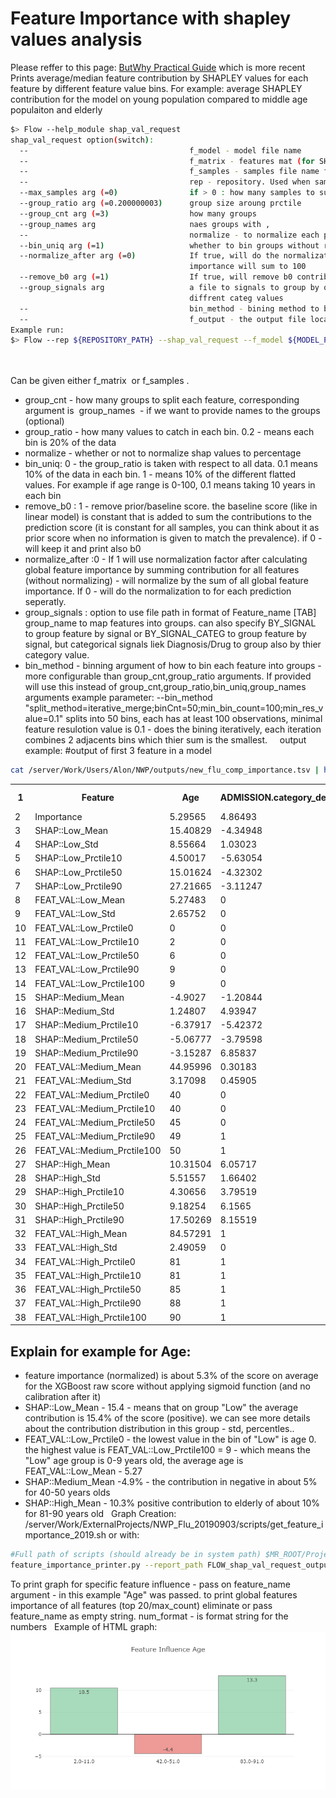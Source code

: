 # Feature Importance with shapley values analysis
Please reffer to this page: [ButWhy Practical Guide](/Infrastructure%20Home%20Page/05.PostProcessors%20Practical%20Guide/ButWhy%20Practical%20Guide.md) which is more recent
 
Prints average/median feature contribution by SHAPLEY values for each feature by different feature value bins.
For example: average SHAPLEY contribution for the model on young population compared to middle age populaiton and elderly
 
```bash
$> Flow --help_module shap_val_request
shap_val_request option(switch):
  --                                    f_model - model file name
  --                                    f_matrix - features mat (for SHAP values feature importance) - in MedMat csv format.
  --                                    f_samples - samples file name for SHAP values
  --                                    rep - repository. Used when samples file is given for calculating SHAP feature importance
  --max_samples arg (=0)                if > 0 : how many samples to subsample if matrix is large - to speedup
  --group_ratio arg (=0.200000003)      group size aroung prctile
  --group_cnt arg (=3)                  how many groups
  --group_names arg                     naes groups with ,
  --                                    normalize - to normalize each prediction to sum score
  --bin_uniq arg (=1)                   whether to bin groups without respect to the distribution - only by values
  --normalize_after arg (=0)            If true, will do the normalization to percentage after sum of all contribs from all data - The global feature
                                        importance will sum to 100
  --remove_b0 arg (=1)                  If true, will remove b0 contrib if exists
  --group_signals arg                   a file to signals to group by or BY_SIGNAL or BY_SIGNAL_CATEG to group by signals or group by signal and support
                                        diffrent categ values
  --                                    bin_method - bining method to bin each feature
  --                                    f_output - the output file location to write
Example run:
$> Flow --rep ${REPOSITORY_PATH} --shap_val_request --f_model ${MODEL_PATH} --f_samples ${SAMPLES_PATH} --max_samples 10000 --group_cnt 3 --group_names Low,Medium,High --group_ratio 0.1 --normalize 1 --bin_uniq 1 --f_output ${OUTPUT}
 
 
```

Can be given either f_matrix  or f_samples .

- group_cnt - how many groups to split each feature, corresponding argument is  group_names  - if we want to provide names to the groups (optional)
- group_ratio - how many values to catch in each bin. 0.2 - means each bin is 20% of the data
- normalize - whether or not to normalize shap values to percentage
- bin_uniq: 0 - the group_ratio is taken with respect to all data. 0.1 means 10% of the data in each bin. 1 - means 10% of the different flatted values. For example if age range is 0-100, 0.1 means taking 10 years in each bin
- remove_b0 : 1 - remove prior/baseline score. the baseline score (like in linear model) is constant that is added to sum the contributions to the prediction score (it is constant for all samples, you can think about it as prior score when no information is given to match the prevalence). if 0 - will keep it and print also b0
- normalize_after :0 - If 1 will use normalization factor after calculating global feature importance by summing contribution for all features (without normalizing) - will normalize by the sum of all global feature importance.  If 0 - will do the normalization to for each prediction seperatly.
- group_signals : option to use file path in format of Feature_name [TAB] group_name to map features into groups. can also specify BY_SIGNAL to group feature by signal or BY_SIGNAL_CATEG to group feature by signal, but categorical signals liek Diagnosis/Drug to group also by thier category value.
- bin_method - binning argument of how to bin each feature into groups - more configurable than group_cnt,group_ratio arguments. If provided will use this instead of group_cnt,group_ratio,bin_uniq,group_names arguments example parameter: --bin_method "split_method=iterative_merge;binCnt=50;min_bin_count=100;min_res_value=0.1" splits into 50 bins, each has at least 100 observations, minimal feature resulotion value is 0.1 - does the bining iteratively, each iteration combines 2 adjacents bins which thier sum is the smallest.
 
 
output example:
#output of first 3 feature in a model
 
```bash
cat /server/Work/Users/Alon/NWP/outputs/new_flu_comp_importance.tsv | head -n 4 | awk ' { for (i=1;i<=NF;i++) a[i]=a[i]"\t"$i; } END { for (i in a) {printf("%d%s\n", i, a[i])} }' | sort -g -k1
```
<table><tbody>
<tr>
<th>1</th>
<th>Feature</th>
<th>Age</th>
<th>ADMISSION.category_dep_set_Hospital_Emergency_Department.win_0_3650</th>
<th>DIAGNOSIS.category_dep_set_ICD10_CODE:J00-J99.win_0_1825</th>
</tr>
<tr>
<td>2</td>
<td>Importance</td>
<td>5.29565</td>
<td>4.86493</td>
<td>4.14151</td>
</tr>
<tr>
<td>3</td>
<td>SHAP::Low_Mean</td>
<td>15.40829</td>
<td>-4.34948</td>
<td>-5.09209</td>
</tr>
<tr>
<td>4</td>
<td>SHAP::Low_Std</td>
<td>8.55664</td>
<td>1.03023</td>
<td>1.38771</td>
</tr>
<tr>
<td>5</td>
<td>SHAP::Low_Prctile10</td>
<td>4.50017</td>
<td>-5.63054</td>
<td>-6.83017</td>
</tr>
<tr>
<td>6</td>
<td>SHAP::Low_Prctile50</td>
<td>15.01624</td>
<td>-4.32302</td>
<td>-5.22645</td>
</tr>
<tr>
<td>7</td>
<td>SHAP::Low_Prctile90</td>
<td>27.21665</td>
<td>-3.11247</td>
<td>-3.26204</td>
</tr>
<tr>
<td>8</td>
<td>FEAT_VAL::Low_Mean</td>
<td>5.27483</td>
<td>0</td>
<td>0</td>
</tr>
<tr>
<td>9</td>
<td>FEAT_VAL::Low_Std</td>
<td>2.65752</td>
<td>0</td>
<td>0</td>
</tr>
<tr>
<td>10</td>
<td>FEAT_VAL::Low_Prctile0</td>
<td>0</td>
<td>0</td>
<td>0</td>
</tr>
<tr>
<td>11</td>
<td>FEAT_VAL::Low_Prctile10</td>
<td>2</td>
<td>0</td>
<td>0</td>
</tr>
<tr>
<td>12</td>
<td>FEAT_VAL::Low_Prctile50</td>
<td>6</td>
<td>0</td>
<td>0</td>
</tr>
<tr>
<td>13</td>
<td>FEAT_VAL::Low_Prctile90</td>
<td>9</td>
<td>0</td>
<td>0</td>
</tr>
<tr>
<td>14</td>
<td>FEAT_VAL::Low_Prctile100</td>
<td>9</td>
<td>0</td>
<td>0</td>
</tr>
<tr>
<td>15</td>
<td>SHAP::Medium_Mean</td>
<td>-4.9027</td>
<td>-1.20844</td>
<td>-1.01744</td>
</tr>
<tr>
<td>16</td>
<td>SHAP::Medium_Std</td>
<td>1.24807</td>
<td>4.93947</td>
<td>4.30092</td>
</tr>
<tr>
<td>17</td>
<td>SHAP::Medium_Prctile10</td>
<td>-6.37917</td>
<td>-5.42372</td>
<td>-6.2759</td>
</tr>
<tr>
<td>18</td>
<td>SHAP::Medium_Prctile50</td>
<td>-5.06777</td>
<td>-3.79598</td>
<td>-1.43337</td>
</tr>
<tr>
<td>19</td>
<td>SHAP::Medium_Prctile90</td>
<td>-3.15287</td>
<td>6.85837</td>
<td>4.0099</td>
</tr>
<tr>
<td>20</td>
<td>FEAT_VAL::Medium_Mean</td>
<td>44.95996</td>
<td>0.30183</td>
<td>0.49355</td>
</tr>
<tr>
<td>21</td>
<td>FEAT_VAL::Medium_Std</td>
<td>3.17098</td>
<td>0.45905</td>
<td>0.49996</td>
</tr>
<tr>
<td>22</td>
<td>FEAT_VAL::Medium_Prctile0</td>
<td>40</td>
<td>0</td>
<td>0</td>
</tr>
<tr>
<td>23</td>
<td>FEAT_VAL::Medium_Prctile10</td>
<td>40</td>
<td>0</td>
<td>0</td>
</tr>
<tr>
<td>24</td>
<td>FEAT_VAL::Medium_Prctile50</td>
<td>45</td>
<td>0</td>
<td>0</td>
</tr>
<tr>
<td>25</td>
<td>FEAT_VAL::Medium_Prctile90</td>
<td>49</td>
<td>1</td>
<td>1</td>
</tr>
<tr>
<td>26</td>
<td>FEAT_VAL::Medium_Prctile100</td>
<td>50</td>
<td>1</td>
<td>1</td>
</tr>
<tr>
<td>27</td>
<td>SHAP::High_Mean</td>
<td>10.31504</td>
<td>6.05717</td>
<td>3.16373</td>
</tr>
<tr>
<td>28</td>
<td>SHAP::High_Std</td>
<td>5.51557</td>
<td>1.66402</td>
<td>0.99215</td>
</tr>
<tr>
<td>29</td>
<td>SHAP::High_Prctile10</td>
<td>4.30656</td>
<td>3.79519</td>
<td>1.89119</td>
</tr>
<tr>
<td>30</td>
<td>SHAP::High_Prctile50</td>
<td>9.18254</td>
<td>6.1565</td>
<td>3.20303</td>
</tr>
<tr>
<td>31</td>
<td>SHAP::High_Prctile90</td>
<td>17.50269</td>
<td>8.15519</td>
<td>4.39117</td>
</tr>
<tr>
<td>32</td>
<td>FEAT_VAL::High_Mean</td>
<td>84.57291</td>
<td>1</td>
<td>1</td>
</tr>
<tr>
<td>33</td>
<td>FEAT_VAL::High_Std</td>
<td>2.49059</td>
<td>0</td>
<td>0</td>
</tr>
<tr>
<td>34</td>
<td>FEAT_VAL::High_Prctile0</td>
<td>81</td>
<td>1</td>
<td>1</td>
</tr>
<tr>
<td>35</td>
<td>FEAT_VAL::High_Prctile10</td>
<td>81</td>
<td>1</td>
<td>1</td>
</tr>
<tr>
<td>36</td>
<td>FEAT_VAL::High_Prctile50</td>
<td>85</td>
<td>1</td>
<td>1</td>
</tr>
<tr>
<td>37</td>
<td>FEAT_VAL::High_Prctile90</td>
<td>88</td>
<td>1</td>
<td>1</td>
</tr>
<tr>
<td>38</td>
<td>FEAT_VAL::High_Prctile100</td>
<td>90</td>
<td>1</td>
<td>1</td>
</tr>
</tbody></table>


## Explain for example for Age:
- feature importance (normalized) is about 5.3% of the score on average for the XGBoost raw score without applying sigmoid function (and no calibration after it)
- SHAP::Low_Mean - 15.4 - means that on group "Low" the average contribution is 15.4% of the score (positive). we can see more details about the contribution distribution in this group - std, percentles..
- FEAT_VAL::Low_Prctile0 - the lowest value in the bin of "Low" is age 0. the highest value is FEAT_VAL::Low_Prctile100 = 9 - which means the "Low" age group is 0-9 years old, the average age is FEAT_VAL::Low_Mean - 5.27
- SHAP::Medium_Mean -4.9% - the contribution in negative in about 5% for 40-50 years olds
- SHAP::High_Mean - 10.3% positive contribution to elderly of about 10% for 81-90 years old
 
Graph Creation:
/server/Work/ExternalProjects/NWP_Flu_20190903/scripts/get_feature_importance_2019.sh
or with:
```bash
#Full path of scripts (should already be in system path) $MR_ROOT/Projects/Scripts/Python-scripts/feature_importance_printer.py
feature_importance_printer.py --report_path FLOW_shap_val_request_output  --output_path new_output_path_for_graph --num_format "%2.1f" --feature_name "" --max_count 20
```

To print graph for specific feature influence - pass on feature_name argument - in this example "Age" was passed. to print global features importance of all features (top 20/max_count) eliminate or pass feature_name as empty string.
num_format - is format string for the numbers
 
Example of HTML graph:
<img src="/attachments/11207088/11207102.png"/>
